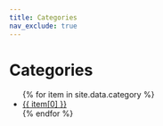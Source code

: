 ```yaml
---
title: Categories
nav_exclude: true
---
```


# Categories

<ul>
{% for item in site.data.category %}
<li><a href="/category/{{ item[0] }}">{{ item[0] }}</a></li>
{% endfor %}
</ul>
